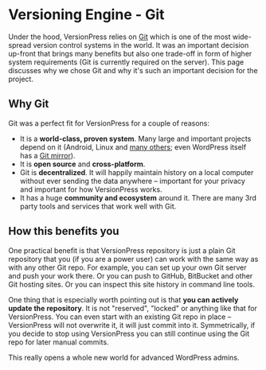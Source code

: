 # Versioning Engine - Git #

Under the hood, VersionPress relies on [Git](http://git-scm.com/) which is one of the most wide-spread version control systems in the world. It was an important decision up-front that brings many benefits but also one trade-off in form of higher system requirements (Git is currently required on the server). This page discusses why we chose Git and why it's such an important decision for the project.


## Why Git ##

Git was a perfect fit for VersionPress for a couple of reasons:

* It is a **world-class, proven system**. Many large and important projects depend on it (Android, Linux and [many others](https://git.wiki.kernel.org/index.php/GitProjects); even WordPress itself has a [Git mirror](https://github.com/WordPress/WordPress)). 
* It is **open source** and **cross-platform**.
* Git is **decentralized**. It will happily maintain history on a local computer without ever sending the data anywhere – important for your privacy and important for how VersionPress works.
* It has a huge **community and ecosystem** around it. There are many 3rd party tools and services that work well with Git.


## How this benefits you ##

One practical benefit is that VersionPress repository is just a plain Git repository that you (if you are a power user) can work with the same way as with any other Git repo. For example, you can set up your own Git server and push your work there. Or you can push to GitHub, BitBucket and other Git hosting sites. Or you can inspect this site history in command line tools.

One thing that is especially worth pointing out is that **you can actively update the repository**. It is not "reserved", "locked" or anything like that for VersionPress. You can even start with an existing Git repo in place – VersionPress will not overwrite it, it will just commit into it. Symmetrically, if you decide to stop using VersionPress you can still continue using the Git repo for later manual commits.

This really opens a whole new world for advanced WordPress admins. 